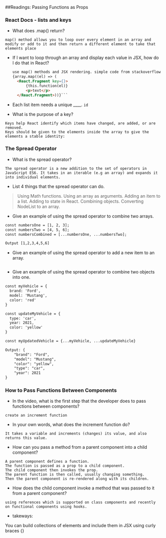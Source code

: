 ##Readings: Passing Functions as Props

### React Docs - lists and keys

- What does .map() return?
  
 ```map() method allows you to loop over every element in an array and modify or add to it and then return a different element to take that elements place```

- If I want to loop through an array and display each value in JSX, how do I do that in React?
  ```html
  use map() methods and JSX rendering. simple code from stackoverflow.
  {array.map((el) => (
    <React.Fragment key={}>
        {this.function(el)}
        <p>text</p>
    </React.Fragment>))}```

  
- Each list item needs a unique ____.
  ```id```

- What is the purpose of a key?
```
Keys help React identify which items have changed, are added, or are removed. 
Keys should be given to the elements inside the array to give the elements a stable identity:
```

### The Spread Operator

- What is the spread operator?

```
The spread operator is a new addition to the set of operators in JavaScript ES6. It takes in an iterable (e.g an array) and expands it into individual elements.
```
- List 4 things that the spread operator can do.

>Using Math functions.
>Using an array as arguments.
>Adding an item to a list.
>Adding to state in React.
>Combining objects.
>Converting NodeList to an array.

- Give an example of using the spread operator to combine two arrays.

```html
const numbersOne = [1, 2, 3];
const numbersTwo = [4, 5, 6];
const numbersCombined = [...numbersOne, ...numbersTwo];

Output [1,2,3,4,5,6]
```

- Give an example of using the spread operator to add a new item to an array.

```html

```
- Give an example of using the spread operator to combine two objects into one.

```html
const myVehicle = {
  brand: 'Ford',
  model: 'Mustang',
  color: 'red'
}

const updateMyVehicle = {
  type: 'car',
  year: 2021, 
  color: 'yellow'
}

const myUpdatedVehicle = {...myVehicle, ...updateMyVehicle}

Output: {
    "brand": "Ford",
    "model": "Mustang",
    "color": "yellow",
    "type": "car",
    "year": 2021
}
```

### How to Pass Functions Between Components

- In the video, what is the first step that the developer does to pass functions between components?

```
create an increment function
```
- In your own words, what does the increment function do?


```
It takes a variable and increments (changes) its value, and also returns this value. 
```
- How can you pass a method from a parent component into a child component?


```
A parent component defines a function.
The function is passed as a prop to a child component.
The child component then invokes the prop.
The parent function is then called, usually changing something.
Then the parent component is re-rendered along with its children.
```
- How does the child component invoke a method that was passed to it from a parent component?


```
using references which is supported on class components and recently on functional components using hooks.
```

- takeways:

You can build collections of elements and include them in JSX using curly braces {}